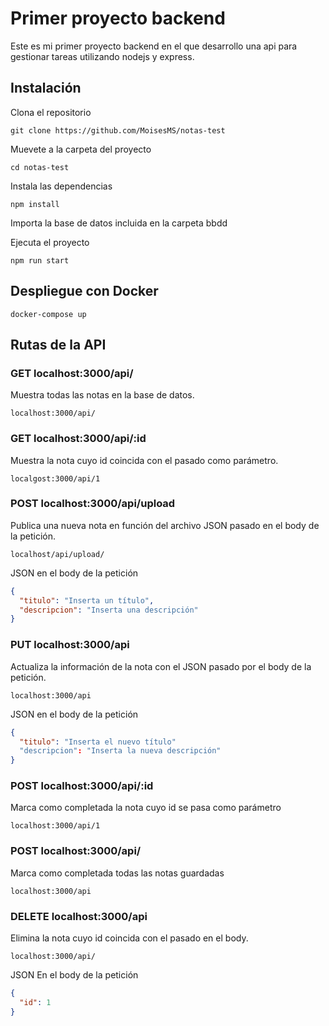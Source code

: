 # Primer proyecto backend
Este es mi primer proyecto backend en el que desarrollo una api para gestionar tareas utilizando nodejs y express.

## Instalación
Clona el repositorio

~~~
git clone https://github.com/MoisesMS/notas-test
~~~

Muevete a la carpeta del proyecto
~~~
cd notas-test
~~~

Instala las dependencias
~~~
npm install
~~~

Importa la base de datos incluida en la carpeta bbdd

Ejecuta el proyecto
~~~
npm run start
~~~

## Despliegue con Docker
~~~
docker-compose up
~~~

## Rutas de la API

### GET localhost:3000/api/
Muestra todas las notas en la base de datos.
~~~
localhost:3000/api/
~~~

### GET localhost:3000/api/:id
Muestra la nota cuyo id coincida con el pasado como parámetro.
~~~
localgost:3000/api/1  
~~~

### POST localhost:3000/api/upload
Publica una nueva nota en función del archivo JSON pasado en el body de la petición.

~~~
localhost/api/upload/
~~~

JSON en el body de la petición
~~~ JSON
{
  "titulo": "Inserta un título",
  "descripcion": "Inserta una descripción"
}
~~~

### PUT localhost:3000/api
Actualiza la información de la nota con el JSON pasado por el body de la petición.

~~~
localhost:3000/api
~~~

JSON en el body de la petición
~~~ JSON
{
  "titulo": "Inserta el nuevo título"
  "descripcion": "Inserta la nueva descripción"
}
~~~

### POST localhost:3000/api/:id
Marca como completada la nota cuyo id se pasa como parámetro
~~~
localhost:3000/api/1
~~~

### POST localhost:3000/api/
Marca como completada todas las notas guardadas
~~~
localhost:3000/api
~~~

### DELETE localhost:3000/api
Elimina la nota cuyo id coincida con el pasado en el body.

~~~
localhost:3000/api/
~~~

JSON En el body de la petición
~~~ JSON
{
  "id": 1
}
~~~
